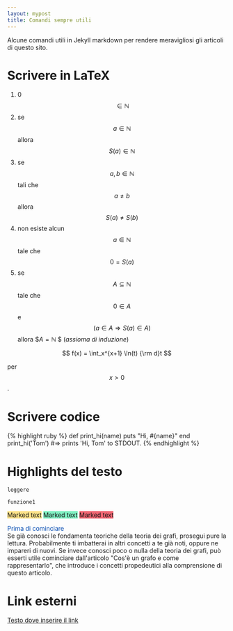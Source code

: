 ```yaml
---
layout: mypost
title: Comandi sempre utili
---
```

Alcune comandi utili in Jekyll markdown per rendere meravigliosi gli articoli di questo sito.

Scrivere in LaTeX
===============

1. 0 $$\in \mathbb{N}$$
2. se $$a \in \mathbb{N}$$ allora $$S(a) \in \mathbb{N} $$
3. se $$a, b \in \mathbb{N}$$ tali che $$a\neq b$$ allora $$S(a)\neq S(b)$$
4. non esiste alcun $$a \in \mathbb{N}$$ tale che $$0 = S(a)$$
5. se $$A\subseteq \mathbb{N}$$ tale che $$0\in A$$ e $$(a\in A \Rightarrow S(a) \in A)$$ allora $$A =
   \mathbb{N}$
   $ (*assioma di induzione*)

$$ f(x) = \int_x^{x+1} \ln(t) {\rm d}t $$

per $$x>0$$.



Scrivere codice
===============

{% highlight ruby %}
def print_hi(name)
puts "Hi, #{name}"
end
print_hi('Tom')
#=> prints 'Hi, Tom' to STDOUT.
{% endhighlight %}


Highlights del testo
==================

`leggere`

`funzione1`

<span style="background-color: #fee287">Marked text</span>
<span style="background-color: #7df0c1">Marked text</span>
<span style="background-color: #f26471">Marked text</span>

<p class="grayparagraph">
<font color="#0049B0">Prima di cominciare</font><br>
Se già conosci le fondamenta teoriche della teoria dei grafi, prosegui pure la lettura. Probabilmente ti imbatterai in altri concetti a te già noti, oppure ne impareri di nuovi.
Se invece conosci poco o nulla della teoria dei grafi, può esserti utile cominciare dall'articolo "Cos'è un grafo e come rappresentarlo", che introduce i concetti propedeutici alla comprensione di questo articolo.</p>



Link esterni
==============

[Testo dove inserire il link][Ancora]

[Ancora]: https://www.google.it
